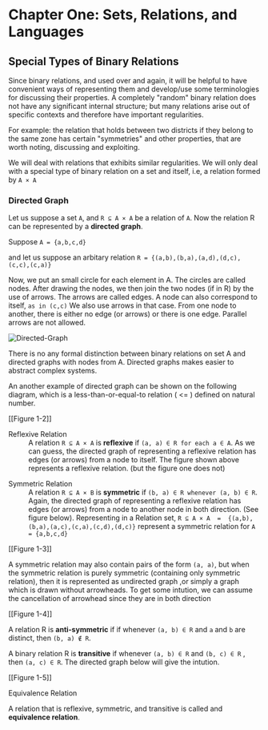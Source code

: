 Chapter One: Sets, Relations, and Languages
===========

## Special Types of Binary Relations

Since binary relations, and used over and again, it will be helpful to have convenient ways of representing them and develop/use some terminologies for discussing their properties. A completely "random" binary relation does not have any significant internal structure; but many relations arise out of specific contexts and therefore have important regularities. 

For example: the relation that holds between two districts if they belong to the same zone has certain "symmetries" and other properties, that are worth noting, discussing and exploiting. 

We will deal with relations that exhibits similar regularities. We will only deal with a special type of binary relation on a set and itself, i.e, a relation formed by `A × A` 


### Directed Graph

Let us suppose a set `A`, and `R ⊆ A × A` be a relation of `A`. Now the relation R can be represented by a **directed graph**. 

Suppose `A = {a,b,c,d}`

and let us suppose an arbitary relation `R = {(a,b),(b,a),(a,d),(d,c),(c,c),(c,a)}`

Now, we put an small circle for each element in A. The circles are called nodes.  After drawing the nodes, we then join the two nodes (if in R) by the use of arrows. The arrows are called edges. A node can also correspond to itself, `as in (c,c)` We also use arrows in that case. From one node to another,  there is either no edge (or arrows) or there is one edge. Parallel arrows are not allowed.



![Directed-Graph](http://imgur.com/qkZFt28.jpg?1 "Directed Graph")


There is no any formal distinction between binary relations on set A and directed graphs with nodes from A. Directed graphs makes easier to abstract complex systems.

An another example of directed graph can be shown on the following diagram, which is a less-than-or-equal-to relation ( <= ) defined on natural number.

[[Figure 1-2]]

<dl>
<dt>Reflexive Relation</dt>
<dd>A relation <code>R ⊆ A × A</code> is <strong>reflexive</strong> if <code>(a, a) ∈ R for each a ∈ A</code>. As we can guess, the directed graph of representing a reflexive relation has edges (or arrows) from a node to itself. The figure shown above represents a reflexive relation. (but the figure one does not)</dd>
</dl>

<dl>
<dt>Symmetric Relation</dt>
<dd>A relation <code>R ⊆ A × B</code> is <strong>symmetric</strong> if <code>(b, a) ∈ R whenever (a, b) ∈ R</code>. Again, the directed graph of representing a reflexive relation has edges (or arrows) from a node to another node in both direction. (See figure below). Representing in a Relation set, <code>R ⊆ A × A  =  {(a,b),(b,a),(a,c),(c,a),(c,d),(d,c)}</code> represent a symmetric relation for <code>A = {a,b,c,d}</code></dd>
</dl>

[[Figure 1-3]]

A symmetric relation may also contain pairs of the form `(a, a)`, but when the symmetric relation is purely symmetric (containing only symmetric relation), then it is represented as undirected graph ,or simply a graph which is drawn without arrowheads. To get some intution, we can assume the cancellation of arrowhead since they are in both direction

[[Figure 1-4]]

A relation R is <b>anti-symmetric</b> if if whenever `(a, b) ∈ R` and `a` and `b` are distinct, then `(b, a) ∉ R`.

A binary relation R is **transitive** if whenever `(a, b) ∈ R` and `(b, c) ∈ R` , then `(a, c) ∈ R`. The directed graph below will give the intution.

[[Figure 1-5]]

<dl>
<dt>Equivalence Relation</dt>
<dl>A relation that is reflexive, symmetric, and transitive is called and <strong>equivalence relation</strong>.</dl>
</dl>
